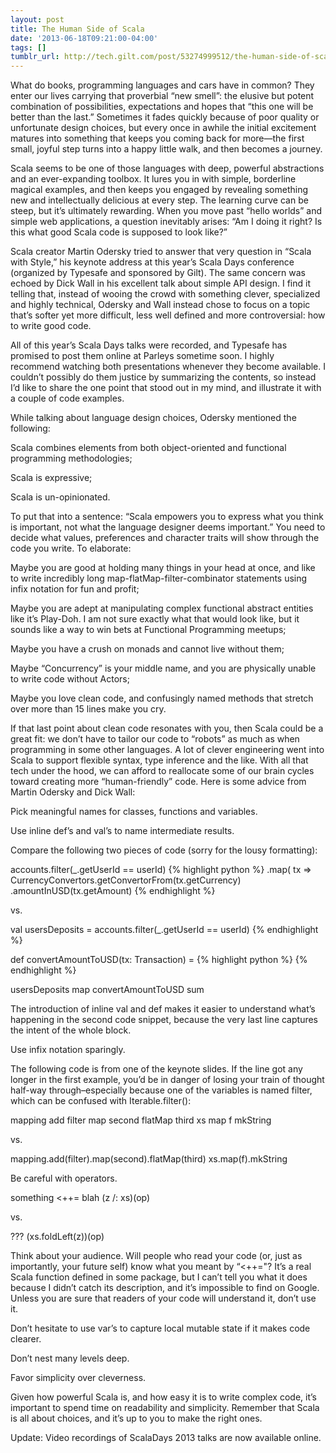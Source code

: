 ```yaml
---
layout: post
title: The Human Side of Scala
date: '2013-06-18T09:21:00-04:00'
tags: []
tumblr_url: http://tech.gilt.com/post/53274999512/the-human-side-of-scala
---
```

What do books, programming languages and cars have in common? They enter our lives carrying that proverbial “new smell”: the elusive but potent combination of possibilities, expectations and hopes that “this one will be better than the last.” Sometimes it fades quickly because of poor quality or unfortunate design choices, but every once in awhile the initial excitement matures into something that keeps you coming back for more—the first small, joyful step turns into a happy little walk, and then becomes a journey.

Scala seems to be one of those languages with deep, powerful abstractions and an ever-expanding toolbox. It lures you in with simple, borderline magical examples, and then keeps you engaged by revealing something new and intellectually delicious at every step. The learning curve can be steep, but it’s ultimately rewarding. When you move past “hello worlds” and simple web applications, a question inevitably arises: “Am I doing it right? Is this what good Scala code is supposed to look like?”

Scala creator Martin Odersky tried to answer that very question in “Scala with Style,” his keynote address at this year’s Scala Days conference (organized by Typesafe and sponsored by Gilt). The same concern was echoed by Dick Wall in his excellent talk about simple API design. I find it telling that, instead of wooing the crowd with something clever, specialized and highly technical, Odersky and Wall instead chose to focus on a topic that’s softer yet more difficult, less well defined and more controversial: how to write good code.

All of this year’s Scala Days talks were recorded, and Typesafe has promised to post them online at Parleys sometime soon. I highly recommend watching both presentations whenever they become available. I couldn’t possibly do them justice by summarizing the contents, so instead I’d like to share the one point that stood out in my mind, and illustrate it with a couple of code examples.

While talking about language design choices, Odersky mentioned the following:


Scala combines elements from both object-oriented and functional programming methodologies;


Scala is expressive;


Scala is un-opinionated.

To put that into a sentence: “Scala empowers you to express what you think is important, not what the language designer deems important.” You need to decide what values, preferences and character traits will show through the code you write. To elaborate:


Maybe you are good at holding many things in your head at once, and like to write incredibly long map-flatMap-filter-combinator statements using infix notation for fun and profit;


Maybe you are adept at manipulating complex functional abstract entities like it’s Play-Doh. I am not sure exactly what that would look like, but it sounds like a way to win bets at Functional Programming meetups;


Maybe you have a crush on monads and cannot live without them;


Maybe “Concurrency” is your middle name, and you are physically unable to write code without Actors;


Maybe you love clean code, and confusingly named methods that stretch over more than 15 lines make you cry.

If that last point about clean code resonates with you, then Scala could be a great fit: we don’t have to tailor our code to “robots” as much as when programming in some other languages. A lot of clever engineering went into Scala to support flexible syntax, type inference and the like. With all that tech under the hood, we can afford to reallocate some of our brain cycles toward creating more “human-friendly” code. Here is some advice from Martin Odersky and Dick Wall:

Pick meaningful names for classes, functions and variables.

Use inline def’s and val’s to name intermediate results.

Compare the following two pieces of code (sorry for the lousy formatting):

accounts.filter(_.getUserId == userId)
{% highlight python %}
.map( tx =>
  CurrencyConvertors.getConvertorFrom(tx.getCurrency)
    .amountInUSD(tx.getAmount)
{% endhighlight %}


vs.

val usersDeposits = accounts.filter(_.getUserId == userId)
{% endhighlight %}

def convertAmountToUSD(tx: Transaction) =
{% highlight python %}
{% endhighlight %}

usersDeposits map convertAmountToUSD sum


The introduction of inline val and def makes it easier to understand what’s happening in the second code snippet, because the very last line captures the intent of the whole block.

Use infix notation sparingly.

The following code is from one of the keynote slides. If the line got any longer in the first example, you’d be in danger of losing your train of thought half-way through–especially because one of the variables is named filter, which can be confused with Iterable.filter():

mapping add filter map second flatMap third
xs map f mkString


vs.

mapping.add(filter).map(second).flatMap(third)
xs.map(f).mkString


Be careful with operators.

something <++= blah
(z /: xs)(op)


vs.

???
(xs.foldLeft(z))(op)


Think about your audience. Will people who read your code (or, just as importantly, your future self) know what you meant by “<++="? It’s a real Scala function defined in some package, but I can’t tell you what it does because I didn’t catch its description, and it’s impossible to find on Google. Unless you are sure that readers of your code will understand it, don’t use it.

Don’t hesitate to use var’s to capture local mutable state if it makes code clearer.

Don’t nest many levels deep.

Favor simplicity over cleverness.

Given how powerful Scala is, and how easy it is to write complex code, it’s important to spend time on readability and simplicity. Remember that Scala is all about choices, and it’s up to you to make the right ones.

Update: Video recordings of ScalaDays 2013 talks are now available online.

